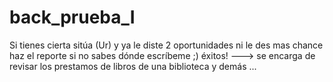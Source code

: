 # back_prueba_I
Si tienes cierta sitúa (Ur) y ya le diste 2 oportunidades ni le des mas chance haz el reporte si no sabes dónde escríbeme ;) éxitos! ---> se encarga de revisar los prestamos de libros de una biblioteca y demás ...
